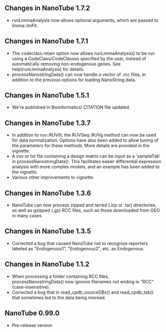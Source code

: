 ## Changes in NanoTube 1.7.2
- runLimmaAnalysis now allows optional arguments, which are passed to
  limma::lmFit.

## Changes in NanoTube 1.7.1
- The codeclass.retain option now allows runLimmaAnalysis() to be run using
  a CodeClass/CodeClasses specified by the user, instead of automatically 
  removing non-endogenous genes. See help(runLimmaAnalysis) for details.
- processNanostringData() can now handle a vector of .rcc files, in addition
  to the previous options for loading NanoString data.

## Changes in NanoTube 1.5.1
- We're published in Bioinformatics! CITATION file updated.

## Changes in NanoTube 1.3.7
- In addition to ruv::RUVIII, the RUVSeq::RUVg method can now be used for data
  normalization. Options have also been added to allow tuning of the parameters
  for these methods. More details are provided in the vignette.
- A csv or txt file containing a design matrix can be input as a 'sampleTab'
  in processNanostringData(). This facilitates easier differential expression 
  analysis with more complex models, and an example has been added to the 
  vignette.
- Various other improvements to vignette.

## Changes in NanoTube 1.3.6
- NanoTube can now process zipped and tarred (.zip or .tar) directories, as
  well as gzipped (.gz) RCC files, such as those downloaded from GEO in many
  cases.

## Changes in NanoTube 1.3.5
- Corrected a bug that caused NanoTube not to recognize reporters labeled as 
  "Endogenous1", "Endogenous2", etc. as Endogenous.

## Changes in NanoTube 1.1.2
- When processing a folder containing RCC files, processNanostringData() 
  now ignores filenames not ending in "RCC" (case-insensitive).
- Corrected a bug that in read_cpdb_sourceDBs() and read_cpdb_tab() that
  sometimes led to the data being misread.

## NanoTube 0.99.0
- Pre-release version
